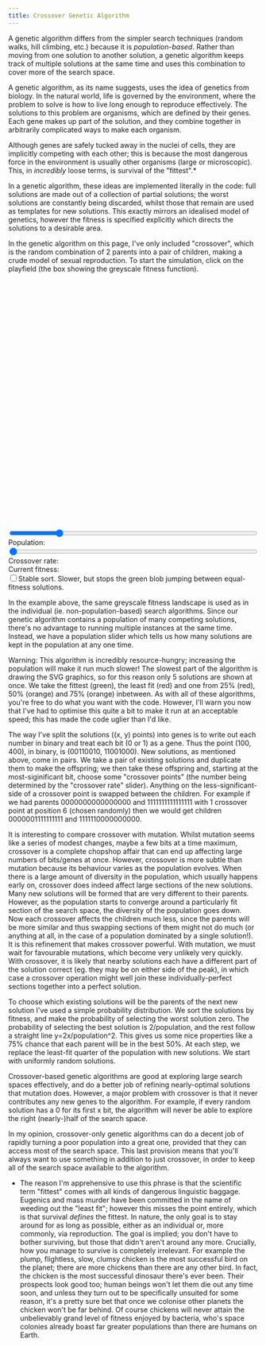 ```yaml
---
title: Crossover Genetic Algorithm
---
```

A genetic algorithm differs from the simpler search techniques (random walks, hill climbing, etc.) because it is *population-based*. Rather than moving from one solution to another solution, a genetic algorithm keeps track of multiple solutions at the same time and uses this combination to cover more of the search space.

A genetic algorithm, as its name suggests, uses the idea of genetics from biology. In the natural world, life is governed by the environment, where the problem to solve is how to live long enough to reproduce effectively. The solutions to this problem are organisms, which are defined by their genes. Each gene makes up part of the solution, and they combine together in arbitrarily complicated ways to make each organism.

Although genes are safely tucked away in the nuclei of cells, they are implicitly competing with each other; this is because the most dangerous force in the environment is usually other organisms (large or microscopic). This, in *incredibly* loose terms, is survival of the "fittest".*

In a genetic algorithm, these ideas are implemented literally in the code: full solutions are made out of a collection of partial solutions; the worst solutions are constantly being discarded, whilst those that remain are used as templates for new solutions. This exactly mirrors an idealised model of genetics, however the fitness is specified explicitly which directs the solutions to a desirable area.

In the genetic algorithm on this page, I've only included "crossover", which is the random combination of 2 parents into a pair of children, making a crude model of sexual reproduction. To start the simulation, click on the playfield (the box showing the greyscale fitness function).

<div id="crossover_playfield" style="width: 500px; height: 500px;"></div>
<form action="#" method="get">
 <div>
  <input type="range" min="1" max="100" value="20" id="crossover_population" style="width: 500px;" />
  <label for="crossover_population">Population:&nbsp;</label><a href="#" id="crossover_population_display"></a>
 </div>
 <div>
  <input type="range" min="1" max="10" id="crossover_rate" value="1" style="width: 500px;" />
  <label for="crossover_rate">Crossover rate:&nbsp;</label><a href="#" id="crossover_rate_display"></a>
 </div>
 <div>
  Current fitness:&nbsp;<a href="#" id="crossover_fitness"></a>
 </div>
 <div>
  <input type="checkbox" id="crossover_stable" value="0" /><label for="crossover_stable">Stable sort. Slower, but stops the green blob jumping between equal-fitness solutions.</label>
 </div>
</form>
<script src="/js/jquery.js"></script>
<script src="/js/jquery_svg.js"></script>
<script src="/js/underscore.js"></script>
<script src="/js/optimisation/crossover.js"></script>

In the example above, the same greyscale fitness landscape is used as in the individual (ie. non-population-based) search algorithms. Since our genetic algorithm contains a population of many competing solutions, there's no advantage to running multiple instances at the same time. Instead, we have a population slider which tells us how many solutions are kept in the population at any one time.

Warning: This algorithm is incredibly resource-hungry; increasing the population will make it run much slower! The slowest part of the algorithm is drawing the SVG graphics, so for this reason only 5 solutions are shown at once. We take the fittest (green), the least fit (red) and one from 25% (red), 50% (orange) and 75% (orange) inbetween. As with all of these algorithms, you're free to do what you want with the code. However, I'll warn you now that I've had to optimise this quite a bit to make it run at an acceptable speed; this has made the code uglier than I'd like.

The way I've split the solutions ((x, y) points) into genes is to write out each number in binary and treat each bit (0 or 1) as a gene. Thus the point (100, 400), in binary, is (00110010, 11001000). New solutions, as mentioned above, come in pairs. We take a pair of existing solutions and duplicate them to make the offspring; we then take these offspring and, starting at the most-siginificant bit, choose some "crossover points" (the number being determined by the "crossover rate" slider). Anything on the less-significant-side of a crossover point is swapped between the children. For example if we had parents 0000000000000000 and 1111111111111111 with 1 crossover point at position 6 (chosen randomly) then we would get children 0000001111111111 and 1111110000000000.

It is interesting to compare crossover with mutation. Whilst mutation seems like a series of modest changes, maybe a few bits at a time maximum, crossover is a complete chopshop affair that can end up affecting large numbers of bits/genes at once. However, crossover is more subtle than mutation because its behaviour varies as the population evolves. When there is a large amount of diversity in the population, which usually happens early on, crossover does indeed affect large sections of the new solutions. Many new solutions will be formed that are very different to their parents. However, as the population starts to converge around a particularly fit section of the search space, the diversity of the population goes down. Now each crossover affects the children much less, since the parents will be more similar and thus swapping sections of them might not do much (or anything at all, in the case of a population dominated by a single solution!). It is this refinement that makes crossover powerful. With mutation, we must wait for favourable mutations, which become very unlikely very quickly. With crossover, it is likely that nearby solutions each have a different part of the solution correct (eg. they may be on either side of the peak), in which case a crossover operation might well join these individually-perfect sections together into a perfect solution.

To choose which existing solutions will be the parents of the next new solution I've used a simple probability distribution. We sort the solutions by fitness, and make the probability of selecting the worst solution zero. The probability of selecting the best solution is 2/population, and the rest follow a straight line y=2x/population^2. This gives us some nice properties like a 75% chance that each parent will be in the best 50%. At each step, we replace the least-fit quarter of the population with new solutions. We start with uniformly random solutions.

Crossover-based genetic algorithms are good at exploring large search spaces effectively, and do a better job of refining nearly-optimal solutions that mutation does. However, a major problem with crossover is that it never contributes any new genes to the algorithm. For example, if every random solution has a 0 for its first x bit, the algorithm will never be able to explore the right (nearly-)half of the search space.

In my opinion, crossover-only genetic algorithms can do a decent job of rapidly turning a poor population into a great one, provided that they can access most of the search space. This last provision means that you'll always want to use something in addition to just crossover, in order to keep all of the search space available to the algorithm.

 * The reason I'm apprehensive to use this phrase is that the scientific term "fittest" comes with all kinds of dangerous linguistic baggage. Eugenics and mass murder have been committed in the name of weeding out the "least fit"; however this misses the point entirely, which is that survival *defines* the fittest. In nature, the only goal is to stay around for as long as possible, either as an individual or, more commonly, via reproduction. The goal is implied; you don't have to bother surviving, but those that didn't aren't around any more. Crucially, how you manage to survive is completely irrelevant. For example the plump, flightless, slow, clumsy chicken is the most successful bird on the planet; there are more chickens than there are any other bird. In fact, the chicken is the most successful dinosaur there's ever been. Their prospects look good too; human beings won't let them die out any time soon, and unless they turn out to be specifically unsuited for some reason, it's a pretty sure bet that once we colonise other planets the chicken won't be far behind. Of course chickens will never attain the unbelievably grand level of fitness enjoyed by bacteria, who's space colonies already boast far greater populations than there are humans on Earth.
